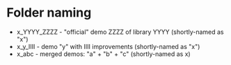 # Folder naming
 * x_YYYY_ZZZZ - "official" demo ZZZZ of library YYYY (shortly-named as "x")
 * x_y_IIII - demo "y" with IIII improvements (shortly-named as "x")
 * x_abc - merged demos: "a" + "b" + "c" (shortly-named as x)

